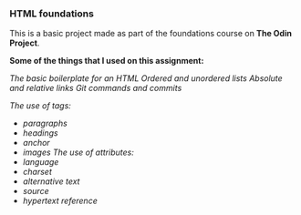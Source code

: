 ### HTML foundations
This is a basic project made as part of the foundations course on **The Odin Project**.

**Some of the things that I used on this assignment:**

*The basic boilerplate for an HTML*
*Ordered and unordered lists*
*Absolute and relative links*
*Git commands and commits*

*The use of tags:*
 - *paragraphs*
 - *headings*
 - *anchor*
 - *images*
*The use of attributes:*
 - *language*
 - *charset*
 - *alternative text*
 - *source*
 - *hypertext reference*
